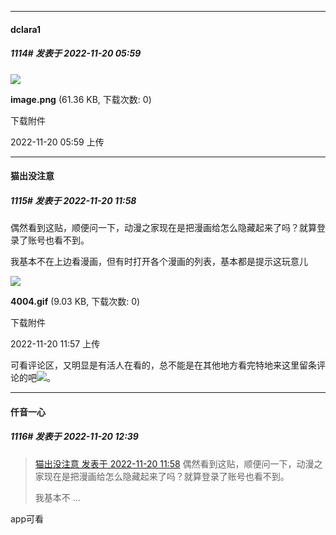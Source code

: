 

*****

####  dclara1  
##### 1114#       发表于 2022-11-20 05:59

<img src="https://img.saraba1st.com/forum/202211/20/055946fcqkw1whe0jq33zw.png" referrerpolicy="no-referrer">

<strong>image.png</strong> (61.36 KB, 下载次数: 0)

下载附件

2022-11-20 05:59 上传



*****

####  猫出没注意  
##### 1115#       发表于 2022-11-20 11:58

偶然看到这贴，顺便问一下，动漫之家现在是把漫画给怎么隐藏起来了吗？就算登录了账号也看不到。

我基本不在上边看漫画，但有时打开各个漫画的列表，基本都是提示这玩意儿

<img src="https://img.saraba1st.com/forum/202211/20/115735l720tw08sm6fbhft.gif" referrerpolicy="no-referrer">

<strong>4004.gif</strong> (9.03 KB, 下载次数: 0)

下载附件

2022-11-20 11:57 上传

可看评论区，又明显是有活人在看的，总不能是在其他地方看完特地来这里留条评论的吧<img src="https://static.saraba1st.com/image/smiley/face2017/108.png" referrerpolicy="no-referrer">。



*****

####  仟音一心  
##### 1116#       发表于 2022-11-20 12:39

<blockquote><a href="httphttps://bbs.saraba1st.com/2b/forum.php?mod=redirect&amp;goto=findpost&amp;pid=58516874&amp;ptid=1577149" target="_blank">猫出没注意 发表于 2022-11-20 11:58</a>
偶然看到这贴，顺便问一下，动漫之家现在是把漫画给怎么隐藏起来了吗？就算登录了账号也看不到。

我基本不 ...</blockquote>
app可看

